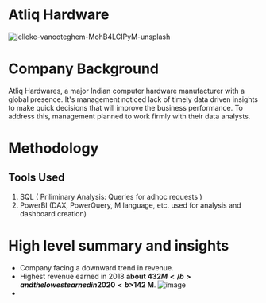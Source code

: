 # Atliq Hardware
![jelleke-vanooteghem-MohB4LCIPyM-unsplash](https://github.com/user-attachments/assets/a528527d-3da7-4202-a733-ca475ee1fc83)


# Company Background
Atliq Hardwares, a major Indian computer hardware manufacturer with a global presence. It's management noticed lack of timely data driven insights to make quick decisions that will improve the business performance.
To address this, management planned to work firmly with their data analysts.

# Methodology
## Tools Used
  1. SQL ( Priliminary Analysis: Queries for adhoc requests )
  2. PowerBI (DAX, PowerQuery, M language, etc. used for analysis and dashboard creation)
# High level summary and insights
- Company facing a downward trend in revenue.
- Highest revenue earned in 2018 <b>about $432 M</b> and the lowest earned in 2020<b>$142 M</b>.
![image](https://github.com/user-attachments/assets/3e1e4be7-3c04-45a1-beb1-a8e7cba6984a)
-
